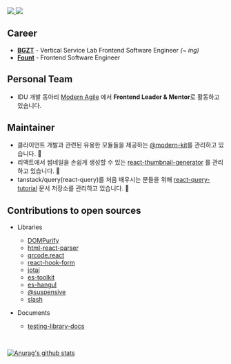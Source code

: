 

<div>
  <a href="https://www.linkedin.com/in/minjae-jeon-b07774216/" target="_blank">
    <img src="https://img.shields.io/badge/LinkedIn-3776AB?style=for-the-badge&logo=linkedin&logoColor=white" />
  </a>
  <a href="https://blog.naver.com/ssi02014" target="_blank">
    <img src="https://img.shields.io/badge/Naver Blog-03C75A?style=for-the-badge&logo=naver&logoColor=white" />
  </a>
</div>

## Career
- <b>[BGZT](https://bgzt.co.kr/)</b> - Vertical Service Lab Frontend Software Engineer <i>(~ ing)</i></b>
- <b>[Fount](https://fount.co/)</b> - Frontend Software Engineer 

## Personal Team
- IDU 개발 동아리 [Modern Agile](https://modern-agile-official-client.vercel.app/) 에서 **Frontend Leader & Mentor**로 활동하고 있습니다.

## Maintainer
- 클라이언트 개발과 관련된 유용한 모듈들을 제공하는 [@modern-kit](https://github.com/modern-agile-team/modern-kit)를 관리하고 있습니다. 🚀
- 리액트에서 썸네일을 손쉽게 생성할 수 있는 [react-thumbnail-generator](https://github.com/ssi02014/react-thumbnail-generator) 를 관리하고 있습니다. 🚀
- tanstack/query(react-query)를 처음 배우시는 분들을 위해 [react-query-tutorial](https://github.com/ssi02014/react-query-tutorial) 문서 저장소를 관리하고 있습니다. 📄

## Contributions to open sources
- Libraries
  - [DOMPurify](https://github.com/cure53/DOMPurify/issues?q=involves%3Assi02014+)
  - [html-react-parser](https://github.com/remarkablemark/html-react-parser/issues?q=involves%3Assi02014+)
  - [qrcode.react](https://github.com/zpao/qrcode.react/issues?q=involves%3Assi02014+)
  - [react-hook-form](https://github.com/react-hook-form/react-hook-form/issues?q=involves%3Assi02014+)
  - [jotai](https://github.com/pmndrs/jotai/pulls?q=ssi02014)
  - [es-toolkit](https://github.com/toss/es-toolkit/issues?q=involves%3Assi02014+)
  - [es-hangul](https://github.com/toss/es-hangul/pulls?q=is%3Apr+is%3Amerged+author%3Assi02014+)
  - [@suspensive](https://github.com/toss/suspensive/issues?q=involves%3Assi02014+)
  - [slash](https://github.com/toss/slash/pulls?q=is%3Apr+is%3Amerged+author%3Assi02014+)

- Documents
  - [testing-library-docs](https://github.com/testing-library/testing-library-docs/pulls?q=is%3Apr+is%3Amerged+author%3Assi02014+)

<br />

[![Anurag's github stats](https://github-readme-stats.vercel.app/api?username=ssi02014)](https://github.com/anuraghazra/github-readme-stats)
